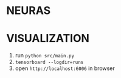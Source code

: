 # NEURAS

# VISUALIZATION
1. run `python src/main.py`
2. `tensorboard --logdir=runs`
3. open `http://localhost:6006` in browser 